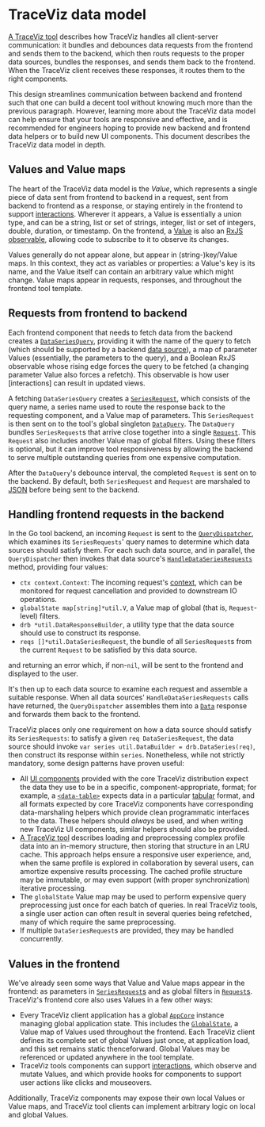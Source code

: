 # TraceViz data model

[A TraceViz tool](./a_traceviz_tool.md) describes how TraceViz handles all
client-server communication: it bundles and debounces data requests from the
frontend and sends them to the backend, which then routs requests to the proper
data sources, bundles the responses, and sends them back to the frontend.  When
the TraceViz client receives these responses, it routes them to the right
components.

This design streamlines communication between backend and frontend such that one
can build a decent tool without knowing much more than the previous paragraph.
However, learning more about the TraceViz data model can help ensure that your
tools are responsive and effective, and is recommended for engineers hoping to
provide new backend and frontend data helpers or to build new UI components.
This document describes the TraceViz data model in depth.

## Values and Value maps

The heart of the TraceViz data model is the *Value*, which represents a single
piece of data sent from frontend to backend in a request, sent from backend to
frontend as a response, or staying entirely in the frontend to support
[interactions](./interactions.md).  Wherever it appears, a Value is essentially
a union type, and can be a string, list or set of strings, integer, list or set
of integers, double, duration, or timestamp.  On the frontend, a
[Value](../client/core/src/value/value.ts) is also an [RxJS](https://rxjs.dev)
[observable](https://rxjs.dev/guide/observable), allowing code to subscribe to
it to observe its changes.

Values generally do not appear alone, but appear in (string-)key/Value maps.
In this context, they act as variables or properties: a Value's key is its name,
and the Value itself can contain an arbitrary value which might change.  Value
maps appear in requests, responses, and throughout the frontend tool template.

## Requests from frontend to backend

Each frontend component that needs to fetch data from the backend creates a
[`DataSeriesQuery`](../client/core/src/data_series_query/data_series_query.ts),
providing it with the name of the query to fetch (which should be supported by a
backend [data source](./a_traceviz_tool.md)), a map of parameter Values
(essentially, the parameters to the query), and a Boolean RxJS observable whose
rising edge forces the query to be fetched (a changing parameter Value also
forces a refetch).  This observable is how user [interactions] can result in
updated views.

A fetching `DataSeriesQuery` creates a
[`SeriesRequest`](../client/core/src/protocol/request_interface.ts), which
consists of the query name, a series name used to route the response back to the
requesting component, and a Value map of parameters.  This `SeriesRequest` is
then sent on to the tool's global singleton
[`DataQuery`](../client/core/src/data_query/data_query.ts).  The `DataQuery`
bundles `SeriesRequest`s that arrive close together into a single
[`Request`](../client/core/src/protocol/request_interface.ts).  This `Request`
also includes another Value map of global filters.  Using these filters is
optional, but it can improve tool responsiveness by allowing the backend to
serve multiple outstanding queries from one expensive computation.

After the `DataQuery`'s debounce interval, the completed `Request` is sent on to
the backend.  By default, both `SeriesRequest` and `Request` are marshaled to
[JSON](../client/core/src/protocol/json_request.ts) before being sent to the
backend.

## Handling frontend requests in the backend

In the Go tool backend, an incoming `Request` is sent to the
[`QueryDispatcher`](../server/go/query_dispatcher/query_dispatcher.go), which
examines its `SeriesRequests`' query names to determine which data sources
should satisfy them.  For each such data source, and in parallel, the
`QueryDispatcher` then invokes that data source's
[`HandleDataSeriesRequests`](../server/go/query_dispatcher/query_dispatcher.go)
method, providing four values:

*   `ctx context.Context`: The incoming request's
    [context](https://pkg.go.dev/context), which can be monitored for request
    cancellation and provided to downstream IO operations.
*   `globalState map[string]*util.V`, a Value map of global (that is,
    `Request`-level) filters.
*   `drb *util.DataResponseBuilder`, a utility type that the data source should
    use to construct its response.
*   `reqs []*util.DataSeriesRequest`, the bundle of all `SeriesRequest`s from
    the current `Request` to be satisfied by this data source.

and returning an error which, if non-`nil`, will be sent to the frontend and
displayed to the user.

It's then up to each data source to examine each request and assemble a suitable
response.  When all data sources' `HandleDataSeriesRequests` calls have
returned, the `QueryDispatcher` assembles them into a [`Data`](../server/go/util/util.go) response and forwards them back to the frontend.

TraceViz places only one requirement on how a data source should satisfy its
`SeriesRequests`: to satisfy a given `req DataSeriesRequest`, the data source
should invoke `var series util.DataBuilder = drb.DataSeries(req)`, then
construct its response within `series`.  Nonetheless, while not strictly
mandatory, some design patterns have proven useful:

*   All
    [UI components](../client/angular/traceviz/projects/ngx-traceviz-lib/components/)
    provided with the core TraceViz distribution expect the data they use to be
    in a specific, component-appropriate, format; for example, a
    [`<data-table>`](../client/angular//traceviz/projects/ngx-traceviz-lib/components/data-table/)
    expects data in a particular [tabular](../server/go/table/table.go) format,
    and all formats expected by core TraceViz components have corresponding
    data-marshaling helpers which provide clean programmatic interfaces to the
    data.  These helpers should *always* be used, and when writing new TraceViz
    UI components, similar helpers should also be provided.
*   [A TraceViz tool](./a_traceviz_tool.md) describes loading and preprocessing
    complex profile data into an in-memory structure, then storing that
    structure in an LRU cache.  This approach helps ensure a responsive user
    experience, and, when the same profile is explored in collaboration by
    several users, can amortize expensive results processing.  The cached
    profile structure may be immutable, or may even support (with proper
    synchronization) iterative processing.
*   The `globalState` Value map may be used to perform expensive query
    preprocessing just once for each batch of queries.  In real TraceViz tools,
    a single user action can often result in several queries being refetched,
    many of which require the same preprocessing.
*   If multiple `DataSeriesRequest`s are provided, they may be handled 
    concurrently.

## Values in the frontend

We've already seen some ways that Value and Value maps appear in the frontend:
as parameters in
[`SeriesRequest`s](../client/core/src/protocol/request_interface.ts) and as
global filters in
[`Request`s](../client/core/src/protocol/request_interface.ts).  TraceViz's
frontend core also uses Values in a few other ways:

*   Every TraceViz client application has a global
    [`AppCore`](../client/core/src/app_core/app_core.ts) instance managing
    global application state.  This includes the
    [`GlobalState`](../client/core/src/global_state/global_state.ts), a Value
    map of Values used throughout the frontend.  Each TraceViz client defines
    its complete set of global Values just once, at application load, and this
    set remains static thenceforward.  Global Values may be referenced or
    updated anywhere in the tool template.
*   TraceViz tools components can support [interactions](./interactions.md),
    which observe and mutate Values, and which provide hooks for components to
    support user actions like clicks and mouseovers.

Additionally, TraceViz components may expose their own local Values or Value
maps, and TraceViz tool clients can implement arbitrary logic on local and
global Values.